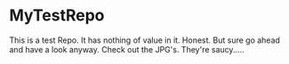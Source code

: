 # MyTestRepo
This is a test Repo. It has nothing of value in it. Honest. But sure go ahead and have a look anyway. Check out the JPG's. They're saucy.....
